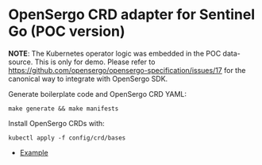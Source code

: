 # OpenSergo CRD adapter for Sentinel Go (POC version)

**NOTE**: The Kubernetes operator logic was embedded in the POC data-source. This is only for demo. Please refer to https://github.com/opensergo/opensergo-specification/issues/17 for the canonical way to integrate with OpenSergo SDK.

Generate boilerplate code and OpenSergo CRD YAML:

```shell
make generate && make manifests
```

Install OpenSergo CRDs with:

```shell
kubectl apply -f config/crd/bases
```

* [Example](./examples)